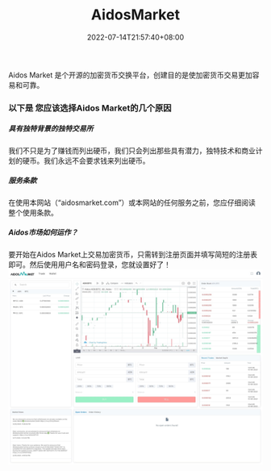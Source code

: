 ﻿---
weight: 
title: "AidosMarket"
description: "AidosMarket是个开源的加密货…"
date: 2022-07-14T21:57:40+08:00
lastmod: 2022-07-14T16:45:40+08:00
draft: false
authors: ["MineW"]
featuredImage: "aidosmarket.webp"
link: "https://aidosmarket.com/"
tags: ["交易所","AidosMarket"]
categories: ["navigation"]
navigation: ["交易所"]
lightgallery: true
toc: true
pinned: false
recommend: false
recommend1: false
---
Aidos Market 是个开源的加密货币交换平台，创建目的是使加密货币交易更加容易和可靠。

### 以下是 您应该选择Aidos Market的几个原因

##### 具有独特背景的独特交易所

我们不只是为了赚钱而列出硬币，我们只会列出那些具有潜力，独特技术和商业计划的硬币。我们永远不会要求钱来列出硬币。

##### 服务条款

在使用本网站（“aidosmarket.com”）或本网站的任何服务之前，您应仔细阅读整个使用条款。

##### Aidos市场如何运作？

要开始在Aidos Market上交易加密货币，只需转到注册页面并填写简短的注册表即可。然后使用用户名和密码登录，您就设置好了！![aidosmarket-trade](aidosmarket-trade.jpg)
